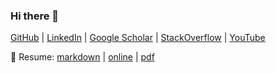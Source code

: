 ### Hi there 👋
<!-- [![](./icons/icons8-github.svg)](https://github.com/yakhyo) &nbsp;[![](./icons/icons8-linkedin.svg)](https://www.linkedin.com/in/y-valikhujaev/) &nbsp;[![](./icons/icons8-google-scholar.svg)](https://scholar.google.com/citations?user=I66QbJIAAAAJ&hl=en) &nbsp;[![](./icons/icons8-stack-overflow.svg)](https://stackoverflow.com/users/14815986/yakhyo)  &nbsp;[![](./icons/icons8-youtube.svg)](https://youtube.com/codeuz) -->

[GitHub](https://github.com/yakhyo) | [LinkedIn](https://www.linkedin.com/in/y-valikhujaev/) | [Google Scholar](https://scholar.google.com/citations?user=I66QbJIAAAAJ&hl=en) | [StackOverflow](https://stackoverflow.com/users/14815986/yakhyo)  | [YouTube](https://youtube.com/codeuz)

📄 Resume: [markdown](./assets/resume.md) | [online](https://yakhyo.github.io/yakhyo/) | [pdf](https://yakhyo.github.io/yakhyo/assets/cv_yakhyokhuja[20220606].pdf)
<!--  &nbsp;[![](./icons/icons8-medium.svg)](https://yakhyo.medium.com/) 
&nbsp;[![](./icons/icons8-twitter.svg)](https://twitter.com/y_valikhujaev) &nbsp;[![](./icons/icons8-facebook.svg)](https://www.facebook.com/yvalikhujaev/) &nbsp;[![](./icons/icons8-telegram.svg)](https://t.me/yakhyokhuja)
 -->
<!--  This is my markdown [**resume**](./assets/resum_for_pdf.md). -->
<!--  - This my resume [homepage](https://yakhyo.github.io/yakhyo/) and [markdown](./resume.md) resume. -->
<!-- 
- Sometimes I write [blogs](https://yakhyo.medium.com/) and make [videos](https://www.youtube.com/codeuz).


**yakhyo/yakhyo** is a ✨ _special_ ✨ repository because its `README.md` (this file) appears on your GitHub profile.

Here are some ideas to get you started:

- 🔭 I’m currently working on ...
- 🌱 I’m currently learning ...
- 👯 I’m looking to collaborate on ...
- 🤔 I’m looking for help with ...
- 💬 Ask me about ...
- 📫 How to reach me: ...
- 😄 Pronouns: ...
- ⚡ Fun fact: ...
-->
